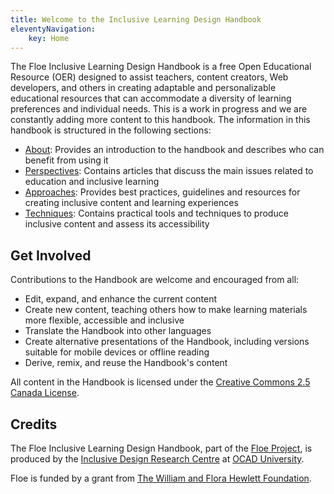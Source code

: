 ```yaml
---
title: Welcome to the Inclusive Learning Design Handbook
eleventyNavigation:
    key: Home
---
```


The Floe Inclusive Learning Design Handbook is a free Open Educational Resource (OER) designed to assist teachers,
content creators, Web developers, and others in creating adaptable and personalizable educational resources that can
accommodate a diversity of learning preferences and individual needs.
This is a work in progress and we are constantly adding more content to this handbook. The information in this
handbook is structured in the following sections:

* [About](/about/): Provides an introduction to the handbook and describes who can benefit from
using it
* [Perspectives](/perspectives/): Contains articles that discuss the main issues related to education and
inclusive learning
* [Approaches](/approaches/): Provides best practices, guidelines and resources for creating inclusive
content and learning experiences
* [Techniques](/techniques/): Contains practical tools and techniques to produce inclusive content and
assess its accessibility

## Get Involved

Contributions to the Handbook are welcome and encouraged from all:

* Edit, expand, and enhance the current content
* Create new content, teaching others how to make learning materials more flexible, accessible and inclusive
* Translate the Handbook into other languages
* Create alternative presentations of the Handbook, including versions suitable for mobile devices or offline reading
* Derive, remix, and reuse the Handbook's content

All content in the Handbook is licensed under the [Creative Commons 2.5 Canada License](http://creativecommons.org/licenses/by/2.5/ca/).

## Credits

The Floe Inclusive Learning Design Handbook, part of the [Floe Project](http://www.floeproject.org/), is produced by
the [Inclusive Design Research Centre](http://idrc.ocadu.ca/) at [OCAD University](http://www.ocadu.ca).

Floe is funded by a grant from [The William and Flora Hewlett Foundation](http://www.hewlett.org/).
